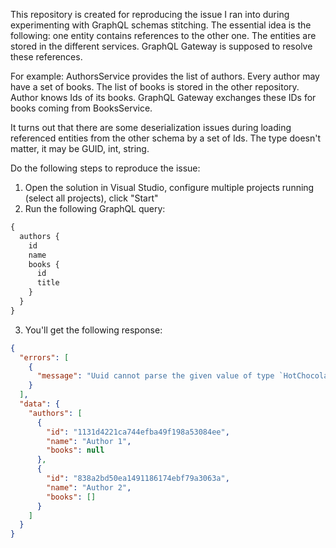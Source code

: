 This repository is created for reproducing the issue I ran into during experimenting with GraphQL schemas stitching. 
The essential idea is the following: one entity contains references to the other one. The entities are stored in the different services. GraphQL Gateway is supposed to resolve these references. 

For example: AuthorsService provides the list of authors. Every author may have a set of books. The list of books is stored in the other repository. Author knows Ids of its books. GraphQL Gateway exchanges these IDs for books coming from BooksService. 

It turns out that there are some deserialization issues during loading referenced entities from the other schema by a set of Ids. The type doesn't matter, it may be GUID, int, string.


Do the following steps to reproduce the issue:
1. Open the solution in Visual Studio, configure multiple projects running (select all projects), click "Start"
2. Run the following GraphQL query:
```graphql
{
  authors {
    id
    name
    books {
      id
      title
    }
  }
}
```
3. You'll get the following response:
```json
{
  "errors": [
    {
      "message": "Uuid cannot parse the given value of type `HotChocolate.Language.StringValueNode`."
    }
  ],
  "data": {
    "authors": [
      {
        "id": "1131d4221ca744efba49f198a53084ee",
        "name": "Author 1",
        "books": null
      },
      {
        "id": "838a2bd50ea1491186174ebf79a3063a",
        "name": "Author 2",
        "books": []
      }
    ]
  }
}
```
